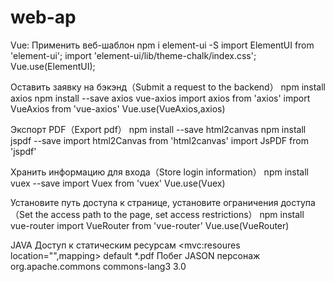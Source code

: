 # web-ap
Vue:
 Применить веб-шаблон
    npm i element-ui -S 
    import ElementUI from 'element-ui';
    import 'element-ui/lib/theme-chalk/index.css';
    Vue.use(ElementUI);
    
 Оставить заявку на бэкэнд（Submit a request to the backend）
    npm install axios
    npm install --save axios vue-axios
    import axios from 'axios'
    import VueAxios from 'vue-axios'
    Vue.use(VueAxios,axios)
    
 Экспорт PDF（Export pdf）
    npm install --save html2canvas 
    npm install jspdf --save
    import html2Canvas from 'html2canvas'
    import JsPDF from 'jspdf'
    
 Хранить информацию для входа（Store login information） 
    npm install vuex --save
    import Vuex from 'vuex'
    Vue.use(Vuex)
    
 Установите путь доступа к странице, установите ограничения доступа （Set the access path to the page, set access restrictions）
    npm install vue-router
    import VueRouter from 'vue-router'
    Vue.use(VueRouter)
    
JAVA
 Доступ к статическим ресурсам
    <mvc:resoures location="",mapping>
    <servlet-mapping>
    <servlet-name>default</servlet-name>
    <url-pattern>*.pdf</url-pattern>
  </servlet-mapping>
Побег JASON персонаж
   <dependency>
      <groupId>org.apache.commons</groupId>
      <artifactId>commons-lang3</artifactId>
      <version>3.0</version>
    </dependency>
  </dependencies>
   
 
	
